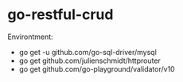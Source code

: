 # go-restful-crud

Environtment:
 - go get -u github.com/go-sql-driver/mysql
 - go get github.com/julienschmidt/httprouter
 - go get github.com/go-playground/validator/v10